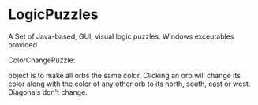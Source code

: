 # LogicPuzzles
A Set of Java-based, GUI, visual logic puzzles. Windows exceutables provided

ColorChangePuzzle:

object is to make all orbs the same color.
Clicking an orb will change its color along with the color of any
other orb to its north, south, east or west.
Diagonals don't change. 


